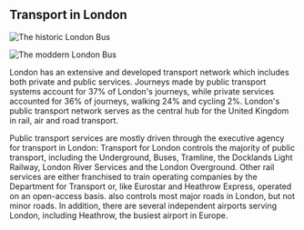 
## Transport in London

![The historic London Bus](../assets/images/transport/old-london-bus.jpg)

![The moddern London Bus](../assets/images/transport/new-london-bus.jpg)

London has an extensive and developed transport network which includes both private and public services. Journeys made by public transport systems account for 37% of London's journeys, while private services accounted for 36% of journeys, walking 24% and cycling 2%. London's public transport network serves as the central hub for the United Kingdom in rail, air and road transport.

Public transport services are mostly driven through the executive agency for transport in London: Transport for London controls the majority of public transport, including the Underground, Buses, Tramline, the Docklands Light Railway, London River Services and the London Overground. Other rail services are either franchised to train operating companies by the Department for Transport or, like Eurostar and Heathrow Express, operated on an open-access basis. also controls most major roads in London, but not minor roads. In addition, there are several independent airports serving London, including Heathrow, the busiest airport in Europe.
